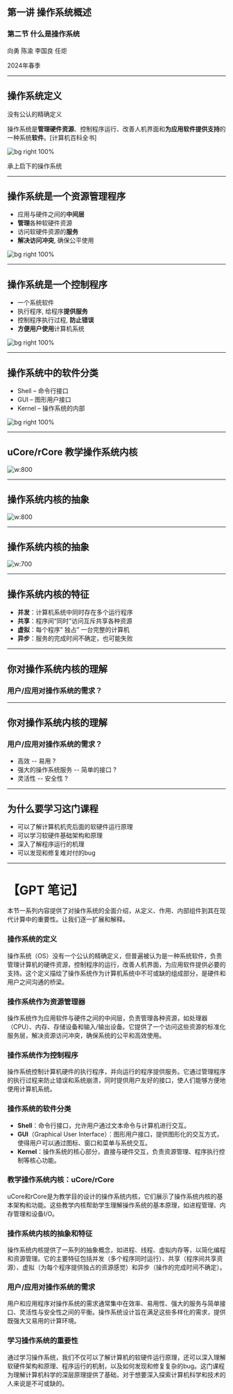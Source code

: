 
## 第一讲 操作系统概述
### 第二节 什么是操作系统




向勇 陈渝 李国良 任炬 




2024年春季

---

## 操作系统定义

没有公认的精确定义

  操作系统是**管理硬件资源**、控制程序运行、改善人机界面和**为应用软件提供支持**的一种系统**软件**。[计算机百科全书]

![bg right 100%](./figs/os-position.png)

承上启下的操作系统

---

## 操作系统是一个资源管理程序
- 应用与硬件之间的**中间层**
- **管理**各种软硬件资源
- 访问软硬件资源的**服务**
- **解决访问冲突**, 确保公平使用

![bg right 100%](./figs/os-position.png)

---

## 操作系统是一个控制程序
- 一个系统软件
- 执行程序, 给程序**提供服务**
- 控制程序执行过程, **防止错误**
- **方便用户使用**计算机系统

![bg right 100%](./figs/os-position.png)

---

## 操作系统中的软件分类

- Shell – 命令行接口
- GUI – 图形用户接口
- Kernel – 操作系统的内部

![bg right 100%](./figs/sort-of-os.png)

---
## uCore/rCore 教学操作系统内核

![w:800](./figs/ucorearch.png)


---
## 操作系统内核的抽象

![w:800](./figs/os-abstract.png)


---
## 操作系统内核的抽象

![w:700](./figs/run-app.png)

---
## 操作系统内核的特征

- **并发**：计算机系统中同时存在多个运行程序
- **共享**：程序间“同时”访问互斥共享各种资源
- **虚拟**：每个程序” 独占” 一台完整的计算机
- **异步**：服务的完成时间不确定，也可能失败 

---
## 你对操作系统内核的理解

###  用户/应用对操作系统的需求？

---
## 你对操作系统内核的理解

###  用户/应用对操作系统的需求？
- 高效 -- 易用 ?
- 强大的操作系统服务 -- 简单的接口 ?
- 灵活性 -- 安全性 ?


---
## 为什么要学习这门课程

- 可以了解计算机机壳后面的软硬件运行原理
- 可以学习软硬件基础架构和原理
- 深入了解程序运行的机理
- 可以发现和修复难对付的bug



---

# 【GPT 笔记】



本节一系列内容提供了对操作系统的全面介绍，从定义、作用、内部组件到其在现代计算中的重要性。让我们逐一扩展和解释。

### 操作系统的定义

操作系统（OS）没有一个公认的精确定义，但普遍被认为是一种系统软件，负责管理计算机的硬件资源，控制程序的运行，改善人机界面，为应用软件提供必要的支持。这个定义描绘了操作系统作为计算机系统中不可或缺的组成部分，是硬件和用户之间沟通的桥梁。

### 操作系统作为资源管理器

操作系统作为应用软件与硬件之间的中间层，负责管理各种资源，如处理器（CPU）、内存、存储设备和输入/输出设备。它提供了一个访问这些资源的标准化服务层，解决资源访问冲突，确保系统的公平和高效使用。

### 操作系统作为控制程序

操作系统控制计算机硬件的执行程序，并向运行的程序提供服务。它通过管理程序的执行过程来防止错误和系统崩溃，同时提供用户友好的接口，使人们能够方便地使用计算机系统。

### 操作系统的软件分类

- **Shell**：命令行接口，允许用户通过文本命令与计算机进行交互。
- **GUI**（Graphical User Interface）：图形用户接口，提供图形化的交互方式，使得用户可以通过图标、窗口和菜单与系统交互。
- **Kernel**：操作系统的核心部分，直接与硬件交互，负责资源管理、程序执行控制等核心功能。

### 教学操作系统内核：uCore/rCore

uCore和rCore是为教学目的设计的操作系统内核，它们展示了操作系统内核的基本架构和功能。这些教学内核帮助学生理解操作系统的基本原理，如进程管理、内存管理和设备I/O。

### 操作系统内核的抽象和特征

操作系统内核提供了一系列的抽象概念，如进程、线程、虚拟内存等，以简化编程和资源管理。它的主要特征包括并发（多个程序同时运行）、共享（程序间共享资源）、虚拟（为每个程序提供独占的资源感觉）和异步（操作的完成时间不确定）。

### 用户/应用对操作系统的需求

用户和应用程序对操作系统的需求通常集中在效率、易用性、强大的服务与简单接口、灵活性与安全性之间的平衡。操作系统设计旨在满足这些多样化的需求，提供既强大又易用的计算环境。

### 学习操作系统的重要性

通过学习操作系统，我们不仅可以了解计算机的软硬件运行原理，还可以深入理解软硬件架构和原理、程序运行的机制，以及如何发现和修复复杂的bug。这门课程为理解计算机科学的深层原理提供了基础，对于想要深入探索计算机科学和技术的人来说是不可或缺的。